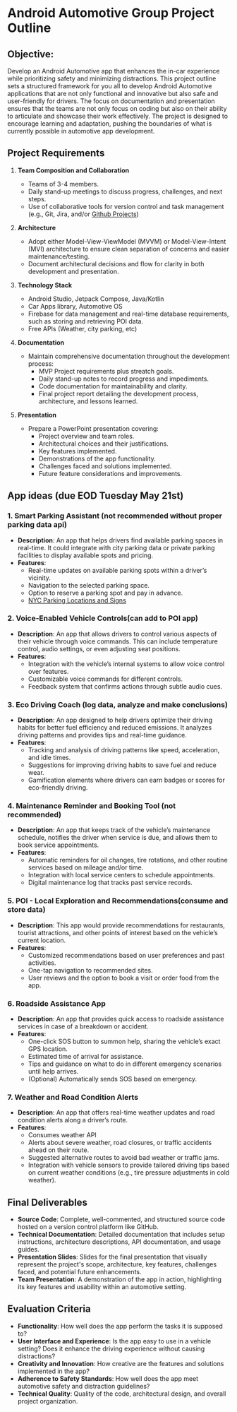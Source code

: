 # Android Automotive Group Project Outline

## Objective:
Develop an Android Automotive app that enhances the in-car experience while prioritizing safety and minimizing distractions.
This project outline sets a structured framework for you all to develop Android Automotive applications that are not only functional and innovative but also safe and user-friendly for drivers. The focus on documentation and presentation ensures that the teams are not only focus on coding but also on their ability to articulate and showcase their work effectively. The project is designed to encourage learning and adaptation, pushing the boundaries of what is currently possible in automotive app development.

## Project Requirements

1. **Team Composition and Collaboration**
   - Teams of 3-4 members.
   - Daily stand-up meetings to discuss progress, challenges, and next steps.
   - Use of collaborative tools for version control and task management (e.g., Git, Jira, and/or [Github Projects](https://docs.github.com/en/issues/planning-and-tracking-with-projects/learning-about-projects/quickstart-for-projects))

2. **Architecture**
   - Adopt either Model-View-ViewModel (MVVM) or Model-View-Intent (MVI) architecture to ensure clean separation of concerns and easier maintenance/testing.
   - Document architectural decisions and flow for clarity in both development and presentation.

3. **Technology Stack**
   - Android Studio, Jetpack Compose, Java/Kotlin
   - Car Apps library, Automotive OS
   - Firebase for data management and real-time database requirements, such as storing and retrieving POI data.
   - Free APIs (Weather, city parking, etc)

4. **Documentation**
   - Maintain comprehensive documentation throughout the development process:
     - MVP Project requirements plus streatch goals.
     - Daily stand-up notes to record progress and impediments.
     - Code documentation for maintainability and clarity.
     - Final project report detailing the development process, architecture, and lessons learned.

5. **Presentation**
   - Prepare a PowerPoint presentation covering:
     - Project overview and team roles.
     - Architectural choices and their justifications.
     - Key features implemented.
     - Demonstrations of the app functionality.
     - Challenges faced and solutions implemented.
     - Future feature considerations and improvements.

## App ideas (due EOD Tuesday May 21st)

### 1. **Smart Parking Assistant** (not recommended without proper parking data api)
- **Description**: An app that helps drivers find available parking spaces in real-time. It could integrate with city parking data or private parking facilities to display available spots and pricing. 
- **Features**:
  - Real-time updates on available parking spots within a driver’s vicinity.
  - Navigation to the selected parking space.
  - Option to reserve a parking spot and pay in advance.
  - [NYC Parking Locations and Signs](https://data.cityofnewyork.us/Transportation/Parking-Regulation-Locations-and-Signs/nfid-uabd/about_data)

### 2. **Voice-Enabled Vehicle Controls**(can add to POI app)
- **Description**: An app that allows drivers to control various aspects of their vehicle through voice commands. This can include temperature control, audio settings, or even adjusting seat positions.
- **Features**:
  - Integration with the vehicle’s internal systems to allow voice control over features.
  - Customizable voice commands for different controls.
  - Feedback system that confirms actions through subtle audio cues.

### 3. **Eco Driving Coach** (log data, analyze and make conclusions)
- **Description**: An app designed to help drivers optimize their driving habits for better fuel efficiency and reduced emissions. It analyzes driving patterns and provides tips and real-time guidance.
- **Features**:
  - Tracking and analysis of driving patterns like speed, acceleration, and idle times.
  - Suggestions for improving driving habits to save fuel and reduce wear.
  - Gamification elements where drivers can earn badges or scores for eco-friendly driving.

### 4. **Maintenance Reminder and Booking Tool** (not recommended)
- **Description**: An app that keeps track of the vehicle’s maintenance schedule, notifies the driver when service is due, and allows them to book service appointments.
- **Features**:
  - Automatic reminders for oil changes, tire rotations, and other routine services based on mileage and/or time.
  - Integration with local service centers to schedule appointments.
  - Digital maintenance log that tracks past service records.

### 5. **POI - Local Exploration and Recommendations**(consume and store data)
- **Description**: This app would provide recommendations for restaurants, tourist attractions, and other points of interest based on the vehicle’s current location.
- **Features**:
  - Customized recommendations based on user preferences and past activities.
  - One-tap navigation to recommended sites.
  - User reviews and the option to book a visit or order food from the app.

### 6. **Roadside Assistance App**
- **Description**: An app that provides quick access to roadside assistance services in case of a breakdown or accident.
- **Features**:
  - One-click SOS button to summon help, sharing the vehicle’s exact GPS location.
  - Estimated time of arrival for assistance.
  - Tips and guidance on what to do in different emergency scenarios until help arrives.
  - (Optional) Automatically sends SOS based on emergency.

### 7. **Weather and Road Condition Alerts** 
- **Description**: An app that offers real-time weather updates and road condition alerts along a driver’s route.
- **Features**:
  - Consumes weather API
  - Alerts about severe weather, road closures, or traffic accidents ahead on their route.
  - Suggested alternative routes to avoid bad weather or traffic jams. 
  - Integration with vehicle sensors to provide tailored driving tips based on current weather conditions (e.g., tire pressure adjustments in cold weather).

## Final Deliverables
- **Source Code**: Complete, well-commented, and structured source code hosted on a version control platform like GitHub.
- **Technical Documentation**: Detailed documentation that includes setup instructions, architecture descriptions, API documentation, and usage guides.
- **Presentation Slides**: Slides for the final presentation that visually represent the project's scope, architecture, key features, challenges faced, and potential future enhancements.
- **Team Presentation**: A demonstration of the app in action, highlighting its key features and usability within an automotive setting.

## Evaluation Criteria
- **Functionality**: How well does the app perform the tasks it is supposed to?
- **User Interface and Experience**: Is the app easy to use in a vehicle setting? Does it enhance the driving experience without causing distractions?
- **Creativity and Innovation**: How creative are the features and solutions implemented in the app?
- **Adherence to Safety Standards**: How well does the app meet automotive safety and distraction guidelines?
- **Technical Quality**: Quality of the code, architectural design, and overall project organization.

